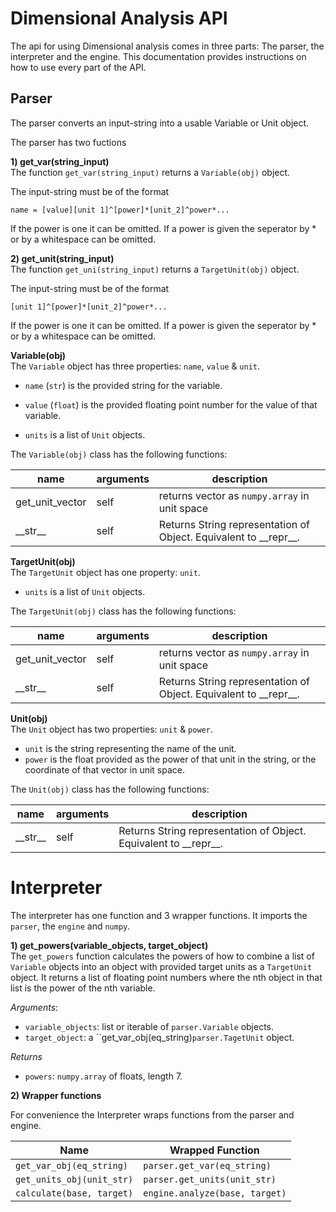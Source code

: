 # Dimensional Analysis API

The api for using Dimensional analysis comes in three parts: The parser, the interpreter and the engine. This documentation provides instructions on how to use every part of the API.

## Parser

The parser converts an input-string into a usable Variable or Unit object.

The parser has two fuctions

**1) get_var(string_input)**\
The function `get_var(string_input)` returns a `Variable(obj)` object.

The input-string must be of the format

```
name = [value][unit 1]^[power]*[unit_2]^power*...
```

If the power is one it can be omitted. If a power is given the seperator by * or by a whitespace can be omitted.

**2) get_unit(string_input)**\
The function `get_uni(string_input)` returns a `TargetUnit(obj)` object.

The input-string must be of the format

```
[unit 1]^[power]*[unit_2]^power*...
```

If the power is one it can be omitted. If a power is given the seperator by * or by a whitespace can be omitted.


**Variable(obj)**\
The `Variable` object has three properties: `name`, `value` & `unit`.

- `name` (`str`) is the provided string for the variable.
- `value` (`float`) is the provided floating point number for the value of that variable.

- `units` is a list of `Unit` objects.

The `Variable(obj)` class has the following functions:

|      name       |  arguments | description
|-----------------|------------|------------
| get_unit_vector |    self    | returns vector as `numpy.array` in unit space
|    \_\_str__    |    self    | Returns String representation of Object. Equivalent to \_\_repr__.

**TargetUnit(obj)**\
The `TargetUnit` object has one property: `unit`.

- `units` is a list of `Unit` objects.

The `TargetUnit(obj)` class has the following functions:

|      name       |  arguments | description
|-----------------|------------|------------
| get_unit_vector |    self    | returns vector as `numpy.array` in unit space
|    \_\_str__    |    self    | Returns String representation of Object. Equivalent to \_\_repr__.

**Unit(obj)**\
The `Unit` object has two properties: `unit` & `power`.

- `unit` is the string representing the name of the unit.
- `power` is the float provided as the power of that unit in the string, or the coordinate of that vector in unit space.

The `Unit(obj)` class has the following functions:

|      name       |  arguments | description
|-----------------|------------|------------
|    \_\_str__    |    self    | Returns String representation of Object. Equivalent to \_\_repr__.

# Interpreter

The interpreter has one function and 3 wrapper functions. It imports the `parser`, the `engine` and `numpy`.

**1) get_powers(variable_objects, target_object)**\
The `get_powers` function calculates the powers of how to combine a list of `Variable` objects into an object with provided target units as a `TargetUnit` object. It returns a list of floating point numbers where the nth object in that list is the power of the nth variable.

*Arguments*:
- `variable_objects`: list or iterable of `parser.Variable` objects.
- `target_object`: a ``get_var_obj(eq_string)`parser.TagetUnit` object.

*Returns*
- `powers`: `numpy.array` of floats, length 7.

**2) Wrapper functions**

For convenience the Interpreter wraps functions from the parser and engine.

|           Name           | Wrapped Function |
|--------------------------|------------------|
| `get_var_obj(eq_string)` | `parser.get_var(eq_string)`
| `get_units_obj(unit_str)`| `parser.get_units(unit_str)`
| `calculate(base, target)`| `engine.analyze(base, target)` 
